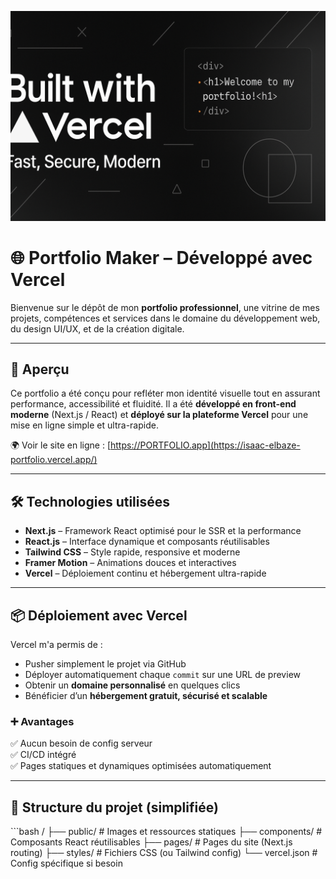 <p align="center">
  <img src="banner2.png" alt="Portfolio généré avec Vercel" />
</p>

# 🌐 Portfolio Maker – Développé avec Vercel



Bienvenue sur le dépôt de mon **portfolio professionnel**, une vitrine de mes projets, compétences et services dans le domaine du développement web, du design UI/UX, et de la création digitale.

---

## 🚀 Aperçu
Ce portfolio a été conçu pour refléter mon identité visuelle tout en assurant performance, accessibilité et fluidité. Il a été **développé en front-end moderne** (Next.js / React) et **déployé sur la plateforme Vercel** pour une mise en ligne simple et ultra-rapide.

🌍 Voir le site en ligne : [https://PORTFOLIO.app](https://isaac-elbaze-portfolio.vercel.app/)

---

## 🛠️ Technologies utilisées

- **Next.js** – Framework React optimisé pour le SSR et la performance
- **React.js** – Interface dynamique et composants réutilisables
- **Tailwind CSS** – Style rapide, responsive et moderne
- **Framer Motion** – Animations douces et interactives
- **Vercel** – Déploiement continu et hébergement ultra-rapide

---

## 📦 Déploiement avec Vercel

Vercel m'a permis de :
- Pusher simplement le projet via GitHub
- Déployer automatiquement chaque `commit` sur une URL de preview
- Obtenir un **domaine personnalisé** en quelques clics
- Bénéficier d’un **hébergement gratuit, sécurisé et scalable**

### ➕ Avantages
✅ Aucun besoin de config serveur  
✅ CI/CD intégré  
✅ Pages statiques et dynamiques optimisées automatiquement  

---

## 📂 Structure du projet (simplifiée)
\`\`\`bash
/
├── public/             # Images et ressources statiques
├── components/         # Composants React réutilisables
├── pages/              # Pages du site (Next.js routing)
├── styles/             # Fichiers CSS (ou Tailwind config)
└── vercel.json         # Config spécifique si besoin
